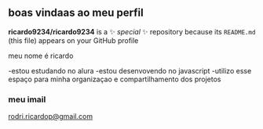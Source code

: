 ## boas vindaas ao meu perfil 

**ricardo9234/ricardo9234** is a ✨ _special_ ✨ repository because its `README.md` (this file) appears on your GitHub profile

meu nome é ricardo

-estou estudando no alura
-estou desenvovendo no javascript
-utilizo esse espaço para minha organizaçao e compartilhamento dos projetos


### meu imail

rodri.ricardop@gmail.com
